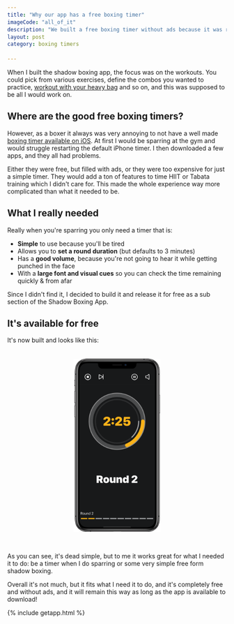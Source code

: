 ```yaml
---
title: "Why our app has a free boxing timer"
imageCode: "all_of_it"
description: "We built a free boxing timer without ads because it was really annoying to find a good one already on the app store!"
layout: post
category: boxing timers

---
```


When I built the shadow boxing app, the focus was on the workouts. You could pick from various exercises, define the combos you wanted to practice, [workout with your heavy bag](/new-heavybag-mode/) and so on, and this was supposed to be all I would work on.

## Where are the good free boxing timers?

However, as a boxer it always was very annoying to not have a well made [boxing timer available on iOS](/best-round-timer-apps-boxing/). At first I would be sparring at the gym and would struggle restarting the default iPhone timer. I then downloaded a few apps, and they all had problems.

Either they were free, but filled with ads, or they were too expensive for just a simple timer. They would add a ton of features to time HIIT or Tabata training which I didn't care for. This made the whole experience way more complicated than what it needed to be.

## What I really needed

Really when you're sparring you only need a timer that is:

- **Simple** to use because you'll be tired
- Allows you to **set a round duration** (but defaults to 3 minutes)
- Has a **good volume**, because you're not going to hear it while getting punched in the face
- With a **large font and visual cues** so you can check the time remaining quickly & from afar

Since I didn't find it, I decided to build it and release it for free as a sub section of the Shadow Boxing App.

## It's available for free

It's now built and looks like this:

<div style='text-align: center'><img src='/assets/screenshots/web_screenshot_5.png' style='width: 200px;margin: 20px 0px 30px 0px;' alt='Free boxing timer'/></div>

As you can see, it's dead simple, but to me it works great for what I needed it to do: be a timer when I do sparring or some very simple free form shadow boxing.

Overall it's not much, but it fits what I need it to do, and it's completely free and without ads, and it will remain this way as long as the app is available to download! 

{% include getapp.html %}
